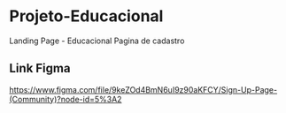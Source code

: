 # Projeto-Educacional
Landing Page - Educacional
Pagina de cadastro

## Link Figma
https://www.figma.com/file/9keZOd4BmN6uI9z90aKFCY/Sign-Up-Page-(Community)?node-id=5%3A2

